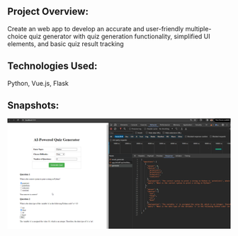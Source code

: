 ## Project Overview: 
Create an web app to develop an accurate and user-friendly multiple-choice quiz generator with quiz generation functionality, simplified UI elements, and basic quiz result tracking

## Technologies Used: 
Python, Vue.js, Flask

## Snapshots:
![image](quiz_generator_snap.png)